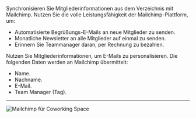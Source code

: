 Synchronisieren Sie Mitgliederinformationen aus dem Verzeichnis mit Mailchimp. Nutzen Sie die volle Leistungsfähigkeit der Mailchimp-Plattform, um:

- Automatisierte Begrüßungs-E-Mails an neue Mitglieder zu senden.
- Monatliche Newsletter an alle Mitglieder auf einmal zu senden.
- Erinnern Sie Teammanager daran, per Rechnung zu bezahlen.

Nutzen Sie Mitgliederinformationen, um E-Mails zu personalisieren. Die folgenden Daten werden an Mailchimp übermittelt:

- Name.
- Nachname.
- E-Mail.
- Team Manager (Tag).

---

![Mailchimp für Coworking Space](https://d7ccq1i35b0cj.cloudfront.net/andcards-integrations-mailchimp-light-en-1920-1200.png)
